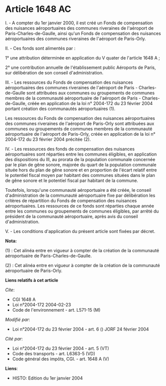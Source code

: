 # Article 1648 AC

I. - A compter du 1er janvier 2000, il est créé un Fonds de compensation des nuisances aéroportuaires des communes riveraines
de l'aéroport de Paris-Charles-de-Gaulle, ainsi qu'un Fonds de compensation des nuisances aéroportuaires des communes
riveraines de l'aéroport de Paris-Orly.

II. - Ces fonds sont alimentés par :

1° une attribution déterminée en application du V quater de l'article 1648 A ;

2° une contribution annuelle de l'établissement public Aéroports de Paris, sur délibération de son conseil d'administration.

III. -  Les ressources du Fonds de compensation des nuisances aéroportuaires des communes riveraines de l'aéroport de Paris -
Charles-de-Gaulle sont attribuées aux communes ou groupements de communes membres de la communauté aéroportuaire de
l'aéroport de Paris - Charles-de-Gaulle, créée en application de la loi n° 2004-172 du 23 février 2004  portant création des
communautés aéroportuaires (1).

Les ressources du Fonds de compensation des nuisances aéroportuaires des communes riveraines de l'aéroport de Paris-Orly sont
attribuées aux communes ou groupements de communes membres de la communauté aéroportuaire de l'aéroport de Paris-Orly, créée
en application de la loi n° 2004-172 du 23 février 2004 précitée (2).

IV. - Les ressources des fonds de compensation des nuisances aéroportuaires sont réparties entre les communes éligibles, en
application des dispositions du III, au prorata de la population communale concernée par le plan de gêne sonore, majorée du
quart de la population communale située hors du plan de gêne sonore et en proportion de l'écart relatif entre le potentiel
fiscal moyen par habitant des communes situées dans le plan de gêne sonore et le potentiel fiscal par habitant de la commune.

Toutefois, lorsqu'une communauté aéroportuaire a été créée, le conseil d'administration de la communauté aéroportuaire fixe
par délibération les critères de répartition du Fonds de compensation des nuisances aéroportuaires. Les ressources de ce
fonds sont réparties chaque année entre les communes ou groupements de communes éligibles, par arrêté du président de la
communauté aéroportuaire, après avis du conseil d'administration.

V. - Les conditions d'application du présent article sont fixées par décret.

**Nota:**

(1) : Cet alinéa entre en vigueur à compter de la création de la communauté aéroportuaire de Paris-Charles-de-Gaulle. 

(2) : Cet alinéa entre en vigueur à compter de la création de la communauté aéroportuaire de Paris-Orly.

**Liens relatifs à cet article**

_Cite_:

  - CGI 1648 A
  - Loi n°2004-172 2004-02-23
  - Code de l'environnement - art. L571-15 (M)

_Modifié par_:

  - Loi n°2004-172 du 23 février 2004 - art. 6 () JORF 24 février 2004

_Cité par_:

  - Loi n°2004-172 du 23 février 2004 - art. 5 (VT)
  - Code des transports - art. L6363-5 (VD)
  - Code général des impôts, CGI. - art. 1648 A (V)

**Liens**:

  - HISTO: Edition du 1er janvier 2004
